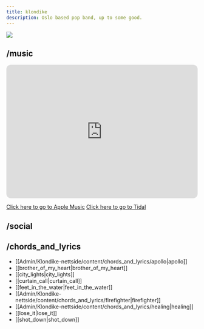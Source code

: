 ```yaml
---
title: klondike
description: Oslo based pop band, up to some good.
---
```


<img src="https://havn.blog/uploads/2024/fellesbilde-liggendeweb.webp">

## /music

<iframe style="border-radius:12px" src="https://open.spotify.com/embed/artist/4sMdfFU2LPV51Bi2ngyl1W?utm_source=generator" width="100%" height="352" frameBorder="0" allowfullscreen="" allow="autoplay; clipboard-write; encrypted-media; fullscreen; picture-in-picture" loading="lazy"></iframe>

[Click here to go to Apple Music](https://music.apple.com/no/artist/klondike/1463406042)
[Click here to go to Tidal](https://tidal.com/browse/artist/6694130)
## /social

## /chords_and_lyrics

- [[Admin/Klondike-nettside/content/chords_and_lyrics/apollo|apollo]]
- [[brother_of_my_heart|brother_of_my_heart]]
- [[city_lights|city_lights]]
- [[curtain_call|curtain_call]]
- [[feet_in_the_water|feet_in_the_water]]
- [[Admin/Klondike-nettside/content/chords_and_lyrics/firefighter|firefighter]]
- [[Admin/Klondike-nettside/content/chords_and_lyrics/healing|healing]]
- [[lose_it|lose_it]]
- [[shot_down|shot_down]]

